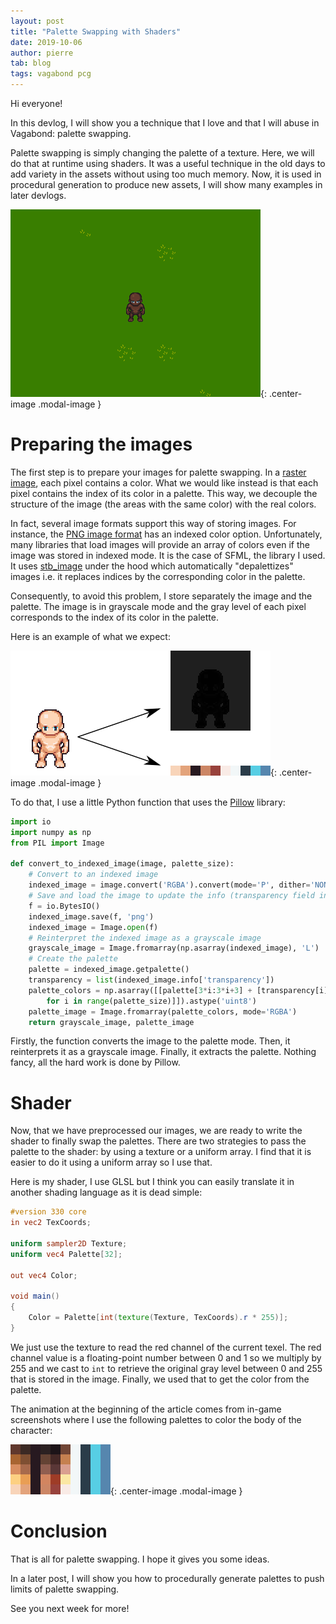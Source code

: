```yaml
---
layout: post
title: "Palette Swapping with Shaders"
date: 2019-10-06
author: pierre
tab: blog
tags: vagabond pcg
---
```

Hi everyone!

In this devlog, I will show you a technique that I love and that I will abuse in Vagabond: palette swapping.

Palette swapping is simply changing the palette of a texture. Here, we will do that at runtime using shaders. It was a useful technique in the old days to add variety in the assets without using too much memory. Now, it is used in procedural generation to produce new assets, I will show many examples in later devlogs.

![](/media/img/palette-swapping-with-shaders/body_palette_swapping.gif){: .center-image .modal-image }

<!--more-->

# Preparing the images

The first step is to prepare your images for palette swapping. In a [raster image](https://en.wikipedia.org/wiki/Raster_graphics), each pixel contains a color. What we would like instead is that each pixel contains the index of its color in a palette. This way, we decouple the structure of the image (the areas with the same color) with the real colors.

In fact, several image formats support this way of storing images. For instance, the [PNG image format](https://en.wikipedia.org/wiki/Portable_Network_Graphics#Pixel_format) has an indexed color option. Unfortunately, many libraries that load images will provide an array of colors even if the image was stored in indexed mode. It is the case of SFML, the library I used. It uses [stb_image](https://github.com/nothings/stb) under the hood which automatically "depalettizes" images i.e. it replaces indices by the corresponding color in the palette.

Consequently, to avoid this problem, I store separately the image and the palette. The image is in grayscale mode and the gray level of each pixel corresponds to the index of its color in the palette.

Here is an example of what we expect:

![](/media/img/palette-swapping-with-shaders/preprocess.png){: .center-image .modal-image }

To do that, I use a little Python function that uses the [Pillow](https://github.com/python-pillow/Pillow) library:

```python
import io
import numpy as np
from PIL import Image

def convert_to_indexed_image(image, palette_size):
    # Convert to an indexed image
    indexed_image = image.convert('RGBA').convert(mode='P', dither='NONE', colors=palette_size) # Be careful it can remove colors
    # Save and load the image to update the info (transparency field in particular)
    f = io.BytesIO()
    indexed_image.save(f, 'png')
    indexed_image = Image.open(f)
    # Reinterpret the indexed image as a grayscale image
    grayscale_image = Image.fromarray(np.asarray(indexed_image), 'L')
    # Create the palette
    palette = indexed_image.getpalette()
    transparency = list(indexed_image.info['transparency'])
    palette_colors = np.asarray([[palette[3*i:3*i+3] + [transparency[i]] \
        for i in range(palette_size)]]).astype('uint8')
    palette_image = Image.fromarray(palette_colors, mode='RGBA')
    return grayscale_image, palette_image
```

Firstly, the function converts the image to the palette mode. Then, it reinterprets it as a grayscale image. Finally, it extracts the palette. Nothing fancy, all the hard work is done by Pillow.

# Shader

Now, that we have preprocessed our images, we are ready to write the shader to finally swap the palettes. There are two strategies to pass the palette to the shader: by using a texture or a uniform array. I find that it is easier to do it using a uniform array so I use that.

Here is my shader, I use GLSL but I think you can easily translate it in another shading language as it is dead simple:

```glsl
#version 330 core
in vec2 TexCoords;

uniform sampler2D Texture;
uniform vec4 Palette[32];

out vec4 Color;

void main()
{
    Color = Palette[int(texture(Texture, TexCoords).r * 255)];
}
```

We just use the texture to read the red channel of the current texel. The red channel value is a floating-point number between 0 and 1 so we multiply by 255 and we cast to `int` to retrieve the original gray level between 0 and 255 that is stored in the image. Finally, we used that to get the color from the palette.

The animation at the beginning of the article comes from in-game screenshots where I use the following palettes to color the body of the character:

![](/media/img/palette-swapping-with-shaders/body_palettes.png){: .center-image .modal-image }

# Conclusion

That is all for palette swapping. I hope it gives you some ideas.

In a later post, I will show you how to procedurally generate palettes to push limits of palette swapping.

See you next week for more!